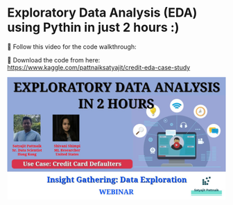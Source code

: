# Exploratory Data Analysis (EDA) using Pythin in just 2 hours :)

🔴 Follow this video for the code walkthrough:

🔴 Download the code from here: https://www.kaggle.com/pattnaiksatyajit/credit-eda-case-study

[![Alt text](https://raw.githubusercontent.com/pik1989/EDA_CreditCardAnalysis/main/images/File.JPG)](https://www.youtube.com/watch?v=TomrEJdULxo)

